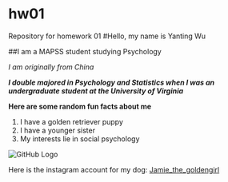 # hw01
Repository for homework 01
#Hello, my name is Yanting Wu

##I am a MAPSS student studying Psychology 

*I am originally from China*

__*I double majored in Psychology and Statistics when I was an undergraduate student at the University of Virginia*__

**Here are some random fun facts about me**
1. I have a golden retriever puppy 
1. I have a younger sister 
1. My interests lie in social psychology

![GitHub Logo](mydogandI.JPG)


Here is the instagram account for my dog: 
[Jamie_the_goldengirl](https://www.instagram.com/jamie_the_goldengirl/?hl=en)

